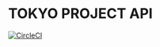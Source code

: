 # TOKYO PROJECT API

[![CircleCI](https://circleci.com/gh/bm904/tokyo-project.svg?style=svg&circle-token=b71bea7279f6e5f92a300f85fb2c1c15347ea95b)](https://circleci.com/gh/bm904/tokyo-project.svg?style=svg)
